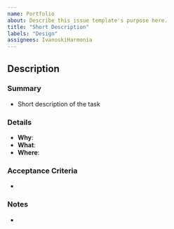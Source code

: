 ```yaml
---
name: Portfolio
about: Describe this issue template's purpose here.
title: "Short Description"
labels: "Design"
assignees: IvanoskiHarmonia
---
```


## Description

### Summary

-   Short description of the task

### Details

-   **Why**:
-   **What**:
-   **Where**:

### Acceptance Criteria

-

### Notes

-
